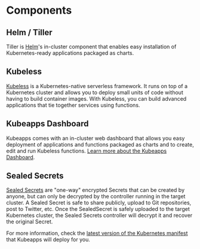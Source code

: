 # Components

## Helm / Tiller

Tiller is [Helm](https://helm.sh/)'s in-cluster component that enables easy installation of Kubernetes-ready applications packaged as charts.

## Kubeless

[Kubeless](http://kubeless.io/) is a Kubernetes-native serverless framework. It runs on top of a Kubernetes cluster and allows you to deploy small units of code without having to build container images. With Kubeless, you can build advanced applications that tie together services using functions.

## Kubeapps Dashboard

Kubeapps comes with an in-cluster web dashboard that allows you easy deployment of applications and functions packaged as charts and to create, edit and run Kubeless functions. [Learn more about the Kubeapps Dashboard](dashboard.md).

## Sealed Secrets

[Sealed Secrets](https://github.com/bitnami/sealed-secrets) are "one-way" encrypted Secrets that can be created by anyone, but can only be decrypted by the controller running in the target cluster. A Sealed Secret is safe to share publicly, upload to Git repositories, post to Twitter, etc. Once the SealedSecret is safely uploaded to the target Kubernetes cluster, the Sealed Secrets controller will decrypt it and recover the original Secret.

For more information, check the [latest version of the Kubernetes manifest](https://github.com/kubeapps/kubeapps/blob/master/static/kubeapps-objs.yaml) that Kubeapps will deploy for you.